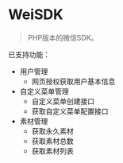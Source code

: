 # WeiSDK

> PHP版本的微信SDK。

已支持功能：

+ 用户管理
	+ 网页授权获取用户基本信息
+ 自定义菜单管理
	+ 自定义菜单创建接口
	+ 获取自定义菜单配置接口
+ 素材管理
	+ 获取永久素材 
	+ 获取素材总数
	+ 获取素材列表